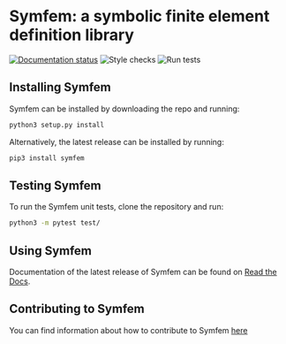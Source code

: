 # Symfem: a symbolic finite element definition library
[![Documentation status](https://readthedocs.org/projects/symfem/badge/?version=stable)](https://symfem.readthedocs.io/en/latest/?badge=stable)
![Style checks](https://github.com/mscroggs/symfem/workflows/.github/workflows/style-checks.yml/badge.svg)
![Run tests](https://github.com/mscroggs/symfem/workflows/.github/workflows/run-tests.yml/badge.svg)

## Installing Symfem
Symfem can be installed by downloading the repo and running:

```bash
python3 setup.py install
```

Alternatively, the latest release can be installed by running:

```bash
pip3 install symfem
```

## Testing Symfem
To run the Symfem unit tests, clone the repository and run:

```bash
python3 -m pytest test/
```

## Using Symfem
Documentation of the latest release of Symfem can be found on
[Read the Docs](https://symfem.readthedocs.io/en/table/).

## Contributing to Symfem
You can find information about how to contribute to Symfem [here](CONTRIBUTING.md)
